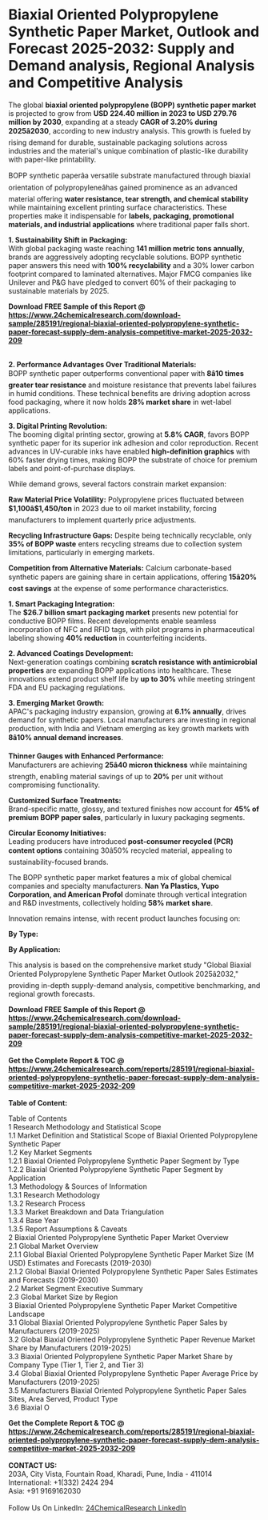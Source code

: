 <h1>Biaxial Oriented Polypropylene Synthetic Paper Market, Outlook and Forecast 2025-2032: Supply and Demand analysis, Regional Analysis and Competitive Analysis</h1><p>The global <strong>biaxial oriented polypropylene (BOPP) synthetic paper market</strong> is projected to grow from <strong>USD 224.40 million in 2023 to USD 279.76 million by 2030</strong>, expanding at a steady <strong>CAGR of 3.20% during 2025â2030</strong>, according to new industry analysis. This growth is fueled by rising demand for durable, sustainable packaging solutions across industries and the material's unique combination of plastic-like durability with paper-like printability.</p><p>BOPP synthetic paperâa versatile substrate manufactured through biaxial orientation of polypropyleneâhas gained prominence as an advanced material offering <strong>water resistance, tear strength, and chemical stability</strong> while maintaining excellent printing surface characteristics. These properties make it indispensable for <strong>labels, packaging, promotional materials, and industrial applications</strong> where traditional paper falls short.</p><p><strong>1. Sustainability Shift in Packaging:</strong><br>
With global packaging waste reaching <strong>141 million metric tons annually</strong>, brands are aggressively adopting recyclable solutions. BOPP synthetic paper answers this need with <strong>100% recyclability</strong> and a 30% lower carbon footprint compared to laminated alternatives. Major FMCG companies like Unilever and P&amp;G have pledged to convert 60% of their packaging to sustainable materials by 2025.</p><div><b>Download FREE Sample of this Report @ 
            <a href="https://www.24chemicalresearch.com/download-sample/285191/regional-biaxial-oriented-polypropylene-synthetic-paper-forecast-supply-dem-analysis-competitive-market-2025-2032-209">
            https://www.24chemicalresearch.com/download-sample/285191/regional-biaxial-oriented-polypropylene-synthetic-paper-forecast-supply-dem-analysis-competitive-market-2025-2032-209</a></b></div><br><p><strong>2. Performance Advantages Over Traditional Materials:</strong><br>
BOPP synthetic paper outperforms conventional paper with <strong>8â10 times greater tear resistance</strong> and moisture resistance that prevents label failures in humid conditions. These technical benefits are driving adoption across food packaging, where it now holds <strong>28% market share</strong> in wet-label applications.</p><p><strong>3. Digital Printing Revolution:</strong><br>
The booming digital printing sector, growing at <strong>5.8% CAGR</strong>, favors BOPP synthetic paper for its superior ink adhesion and color reproduction. Recent advances in UV-curable inks have enabled <strong>high-definition graphics</strong> with 60% faster drying times, making BOPP the substrate of choice for premium labels and point-of-purchase displays.</p><p>While demand grows, several factors constrain market expansion:</p><p><strong>Raw Material Price Volatility:</strong> Polypropylene prices fluctuated between <strong>$1,100â$1,450/ton</strong> in 2023 due to oil market instability, forcing manufacturers to implement quarterly price adjustments.</p><p><strong>Recycling Infrastructure Gaps:</strong> Despite being technically recyclable, only <strong>35% of BOPP waste</strong> enters recycling streams due to collection system limitations, particularly in emerging markets.</p><p><strong>Competition from Alternative Materials:</strong> Calcium carbonate-based synthetic papers are gaining share in certain applications, offering <strong>15â20% cost savings</strong> at the expense of some performance characteristics.</p><p><strong>1. Smart Packaging Integration:</strong><br>
The <strong>$26.7 billion smart packaging market</strong> presents new potential for conductive BOPP films. Recent developments enable seamless incorporation of NFC and RFID tags, with pilot programs in pharmaceutical labeling showing <strong>40% reduction</strong> in counterfeiting incidents.</p><p><strong>2. Advanced Coatings Development:</strong><br>
Next-generation coatings combining <strong>scratch resistance with antimicrobial properties</strong> are expanding BOPP applications into healthcare. These innovations extend product shelf life by <strong>up to 30%</strong> while meeting stringent FDA and EU packaging regulations.</p><p><strong>3. Emerging Market Growth:</strong><br>
APAC's packaging industry expansion, growing at <strong>6.1% annually</strong>, drives demand for synthetic papers. Local manufacturers are investing in regional production, with India and Vietnam emerging as key growth markets with <strong>8â10% annual demand increases</strong>.</p><p><strong>Thinner Gauges with Enhanced Performance:</strong><br>
    Manufacturers are achieving <strong>25â40 micron thickness</strong> while maintaining strength, enabling material savings of up to <strong>20%</strong> per unit without compromising functionality.</p><p><strong>Customized Surface Treatments:</strong><br>
    Brand-specific matte, glossy, and textured finishes now account for <strong>45% of premium BOPP paper sales</strong>, particularly in luxury packaging segments.</p><p><strong>Circular Economy Initiatives:</strong><br>
    Leading producers have introduced <strong>post-consumer recycled (PCR) content options</strong> containing 30â50% recycled material, appealing to sustainability-focused brands.</p><p>The BOPP synthetic paper market features a mix of global chemical companies and specialty manufacturers. <strong>Nan Ya Plastics, Yupo Corporation, and American Profol</strong> dominate through vertical integration and R&amp;D investments, collectively holding <strong>58% market share</strong>.</p><p>Innovation remains intense, with recent product launches focusing on:</p><p><strong>By Type:</strong></p><p><strong>By Application:</strong></p><p>This analysis is based on the comprehensive market study "Global Biaxial Oriented Polypropylene Synthetic Paper Market Outlook 2025â2032," providing in-depth supply-demand analysis, competitive benchmarking, and regional growth forecasts.</p><div><b>Download FREE Sample of this Report @ 
            <a href="https://www.24chemicalresearch.com/download-sample/285191/regional-biaxial-oriented-polypropylene-synthetic-paper-forecast-supply-dem-analysis-competitive-market-2025-2032-209">
            https://www.24chemicalresearch.com/download-sample/285191/regional-biaxial-oriented-polypropylene-synthetic-paper-forecast-supply-dem-analysis-competitive-market-2025-2032-209</a></b></div><br><div><b>Get the Complete Report & TOC @ 
            <a href="https://www.24chemicalresearch.com/reports/285191/regional-biaxial-oriented-polypropylene-synthetic-paper-forecast-supply-dem-analysis-competitive-market-2025-2032-209">
            https://www.24chemicalresearch.com/reports/285191/regional-biaxial-oriented-polypropylene-synthetic-paper-forecast-supply-dem-analysis-competitive-market-2025-2032-209</a></b></div><br>
            <b>Table of Content:</b><p>Table of Contents<br />
1 Research Methodology and Statistical Scope<br />
1.1 Market Definition and Statistical Scope of Biaxial Oriented Polypropylene Synthetic Paper<br />
1.2 Key Market Segments<br />
1.2.1 Biaxial Oriented Polypropylene Synthetic Paper Segment by Type<br />
1.2.2 Biaxial Oriented Polypropylene Synthetic Paper Segment by Application<br />
1.3 Methodology & Sources of Information<br />
1.3.1 Research Methodology<br />
1.3.2 Research Process<br />
1.3.3 Market Breakdown and Data Triangulation<br />
1.3.4 Base Year<br />
1.3.5 Report Assumptions & Caveats<br />
2 Biaxial Oriented Polypropylene Synthetic Paper Market Overview<br />
2.1 Global Market Overview<br />
2.1.1 Global Biaxial Oriented Polypropylene Synthetic Paper Market Size (M USD) Estimates and Forecasts (2019-2030)<br />
2.1.2 Global Biaxial Oriented Polypropylene Synthetic Paper Sales Estimates and Forecasts (2019-2030)<br />
2.2 Market Segment Executive Summary<br />
2.3 Global Market Size by Region<br />
3 Biaxial Oriented Polypropylene Synthetic Paper Market Competitive Landscape<br />
3.1 Global Biaxial Oriented Polypropylene Synthetic Paper Sales by Manufacturers (2019-2025)<br />
3.2 Global Biaxial Oriented Polypropylene Synthetic Paper Revenue Market Share by Manufacturers (2019-2025)<br />
3.3 Biaxial Oriented Polypropylene Synthetic Paper Market Share by Company Type (Tier 1, Tier 2, and Tier 3)<br />
3.4 Global Biaxial Oriented Polypropylene Synthetic Paper Average Price by Manufacturers (2019-2025)<br />
3.5 Manufacturers Biaxial Oriented Polypropylene Synthetic Paper Sales Sites, Area Served, Product Type<br />
3.6 Biaxial O</p><div><b>Get the Complete Report & TOC @ 
            <a href="https://www.24chemicalresearch.com/reports/285191/regional-biaxial-oriented-polypropylene-synthetic-paper-forecast-supply-dem-analysis-competitive-market-2025-2032-209">
            https://www.24chemicalresearch.com/reports/285191/regional-biaxial-oriented-polypropylene-synthetic-paper-forecast-supply-dem-analysis-competitive-market-2025-2032-209</a></b></div><br><b>CONTACT US:</b><br>
            203A, City Vista, Fountain Road, Kharadi, Pune, India - 411014<br>
            International: +1(332) 2424 294<br>
            Asia: +91 9169162030 <br><br>
            Follow Us On LinkedIn: <a href="https://www.linkedin.com/company/24chemicalresearch/">24ChemicalResearch LinkedIn</a>